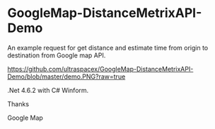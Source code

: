 # GoogleMap-DistanceMetrixAPI-Demo

An example request for get distance and estimate time from origin to destination from Google map API.

https://github.com/ultraspacex/GoogleMap-DistanceMetrixAPI-Demo/blob/master/demo.PNG?raw=true

.Net 4.6.2 with C# Winform.

Thanks

Google Map
